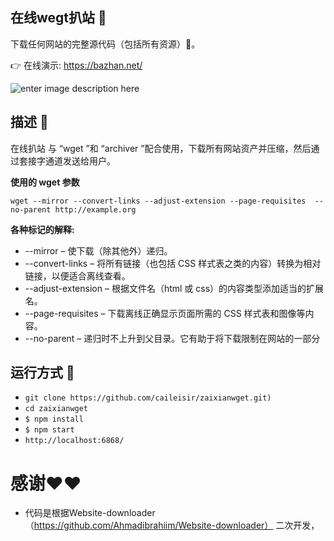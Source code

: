 ## 在线wegt扒站 💾
下载任何网站的完整源代码（包括所有资源）🔨。

👉 在线演示: https://bazhan.net/

![enter image description here](https://github.com/AhmadIbrahiim/Website-downloader/blob/master/public/Record.gif?raw=true)
<div align=“center”>

</div>

## 描述 📒
 在线扒站 与 “wget ”和 “archiver ”配合使用，下载所有网站资产并压缩，然后通过套接字通道发送给用户。
 
 **使用的 wget 参数**
 
 `wget --mirror --convert-links --adjust-extension --page-requisites 
--no-parent http://example.org`

 **各种标记的解释:**

 - --mirror – 使下载（除其他外）递归。
- --convert-links – 将所有链接（也包括 CSS 样式表之类的内容）转换为相对链接，以便适合离线查看。
- --adjust-extension – 根据文件名（html 或 css）的内容类型添加适当的扩展名。
- --page-requisites – 下载离线正确显示页面所需的 CSS 样式表和图像等内容。
- --no-parent – 递归时不上升到父目录。它有助于将下载限制在网站的一部分


## 运行方式 🤔

- `git clone https://github.com/caileisir/zaixianwget.git)`
- `cd zaixianwget`
- `$ npm install`
- `$ npm start`
- `http://localhost:6868/`



# 感谢❤️❤️
 - 代码是根据Website-downloader（https://github.com/Ahmadibrahiim/Website-downloader）    二次开发，

